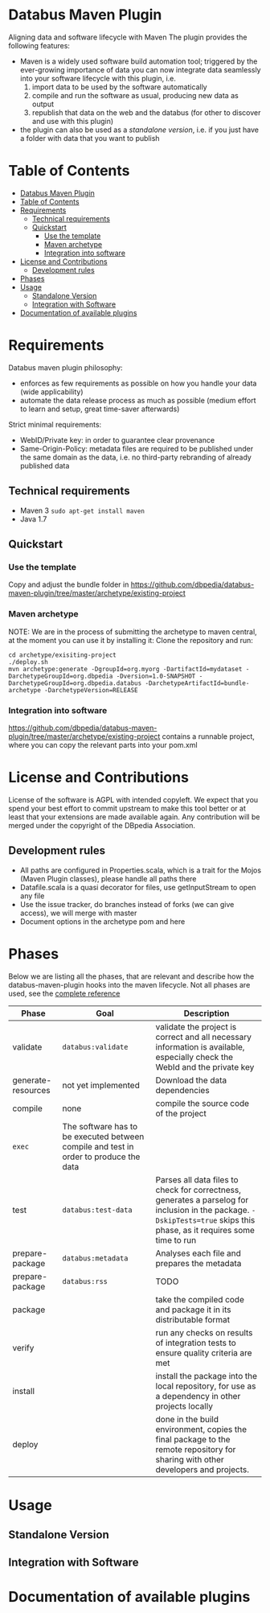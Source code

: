 # Databus Maven Plugin
Aligning data and software lifecycle with Maven
The plugin provides the following features:
* Maven is a widely used software build automation tool; triggered by the ever-growing importance of data you can now integrate data seamlessly into your software lifecycle with this plugin, i.e. 
  1. import data to be used by the software automatically
  2. compile and run the software as usual, producing new data as output
  3. republish that data on the web and the databus (for other to discover and use with this plugin)
* the plugin can also be used as a *standalone version*, i.e. if you just have a folder with data that you want to publish



<!--run ` ./gh-md-toc --insert README.md` to regenerate -->
# Table of Contents
<!--ts-->
   * [Databus Maven Plugin](#databus-maven-plugin)
   * [Table of Contents](#table-of-contents)
   * [Requirements](#requirements)
      * [Technical requirements](#technical-requirements)
      * [Quickstart](#quickstart)
         * [Use the template](#use-the-template)
         * [Maven archetype](#maven-archetype)
         * [Integration into software](#integration-into-software)
   * [License and Contributions](#license-and-contributions)
      * [Development rules](#development-rules)
   * [Phases](#phases)
   * [Usage](#usage)
      * [Standalone Version](#standalone-version)
      * [Integration with Software](#integration-with-software)
   * [Documentation of available plugins](#documentation-of-available-plugins)

<!-- Added by: shellmann, at: 2018-08-06T16:04+02:00 -->

<!--te-->
# Requirements
Databus maven plugin philosophy:
*  enforces as few requirements as possible on how you handle your data (wide applicability)
*  automate the data release process as much as possible (medium effort to learn and setup, great time-saver afterwards)


Strict minimal requirements:
* WebID/Private key: in order to guarantee clear provenance
* Same-Origin-Policy: metadata files are required to be published under the same domain as the data, i.e. no third-party rebranding of already published data


## Technical requirements
* Maven 3 `sudo apt-get install maven`
* Java 1.7

## Quickstart
### Use the template
Copy and adjust the bundle folder in https://github.com/dbpedia/databus-maven-plugin/tree/master/archetype/existing-project

### Maven archetype
NOTE: We are in the process of submitting the archetype to maven central, at the moment you can use it by installing it:
Clone the repository and run:
```
cd archetype/exisiting-project
./deploy.sh 
mvn archetype:generate -DgroupId=org.myorg -DartifactId=mydataset -DarchetypeGroupId=org.dbpedia -Dversion=1.0-SNAPSHOT -DarchetypeGroupId=org.dbpedia.databus -DarchetypeArtifactId=bundle-archetype -DarchetypeVersion=RELEASE 
```

### Integration into software
https://github.com/dbpedia/databus-maven-plugin/tree/master/archetype/existing-project contains a runnable project, where you can copy the relevant parts into your pom.xml
                   


# License and Contributions
License of the software is AGPL with intended copyleft. We expect that you spend your best effort to commit upstream to make this tool better or at least that your extensions are made available again. 
Any contribution will be merged under the copyright of the DBpedia Association. 
## Development rules
* All paths are configured in Properties.scala, which is a trait for the Mojos (Maven Plugin classes), please handle all paths there
* Datafile.scala is a quasi decorator for files, use getInputStream to open any file
* Use the issue tracker, do branches instead of forks (we can give access), we will merge with master
* Document options in the archetype pom and here

# Phases
Below we are listing all the phases, that are relevant and describe how the databus-maven-plugin hooks into the maven lifecycle. Not all phases are used, see the [complete reference](https://maven.apache.org/guides/introduction/introduction-to-the-lifecycle.html#Lifecycle_Reference)

Phase | Goal | Description 
--- | --- | ---
validate|`databus:validate`|validate the project is correct and all necessary information is available, especially check the WebId and the private key
generate-resources|not yet implemented|Download the data dependencies
compile| none |compile the source code of the project
  |`exec` | The software has to be executed between compile and test in order to produce the data
test|`databus:test-data` | Parses all data files to check for correctness, generates a parselog for inclusion in the package. `-DskipTests=true` skips this phase, as it requires some time to run
prepare-package|`databus:metadata`|Analyses each file and prepares the metadata
prepare-package|`databus:rss`|TODO
package| |take the compiled code and package it in its distributable format
verify| |run any checks on results of integration tests to ensure quality criteria are met
install| |install the package into the local repository, for use as a dependency in other projects locally
deploy| |done in the build environment, copies the final package to the remote repository for sharing with other developers and projects.

# Usage
## Standalone Version
## Integration with Software 

# Documentation of available plugins
<!--
# Problem
Publishing data on the web in a de-centralised manner is the grand vision of the Semantic Web. However, decentralisation comes with its problems. Putting data files on your web server and creating a landing page to describe this data, just goes a short way. Humans can read the landing page and use the right-click save-as to download the files. Crawlers can discover links and can download the files automatically, but have no understanding of the context, publisher, version or other metadata of the files, making its usage limited. 

# Solution
With the databus-maven-plugin you are able to manage and release your data like software. The databus-maven-plugin will help you in producing good metadata and will analyse youur data files for errors as well as generate statistics and finally sign the files with your private key, so all downloaders can verify its integrity. 
Once you publish your data on your own web server, you can ping the databus to collect the metadata and index your data release. This has many advantages for you as a data publisher:
1. your data can be found more easily and trusted due to your signature
2. the databus will push your metadata ownwards to other metadata repositories, so you are even better indexed
3. Databus tools and services from the community will run on your data providing demos and enrichement, so you can benefit from the power of the DBpedia dev community
4. You can browse and setup additional features on the databus
 
# Storage and Tools
 Note that the databus as well as this tool is still in early beta, in order to assess any needs and wishes, we prepared this form to apply as a beta tester:
 TODO 

# How to use this repo

## How to publish data

The repo provides two assets:
1. the Databus Maven Plugin to build your data releases with Maven
2. A template maven project that you can download and adjust
Furthermore, the repo also contains the configuration of the DBpedia Core Releases for you to look at and adapt.  

### Setup
1. Dowload the maven project template (
TODO, at the moment we only have the DBpedia ones

2. Adjust the information in the pom.xml
explain ArtifactID, content, format and compressionvariant

3. add your webid and private key
```
TODO where
```

4. copy your data files under `src/main/resources`


### Lifecycles of the plugin
The instruction here follow the maven lifecycle for releasing software (https://maven.apache.org/guides/introduction/introduction-to-the-lifecycle.html#Lifecycle_Reference), the databus-maven-plugin implements the parts that are necessary to adjust the software lifecycle to the data lifecycle.
In particular the follwoing phases are adjusted.

#### Validate
The plugin checks whether you entered all information correctly, cf. https://github.com/dbpedia/data-release-tool-ti/blob/master/databusmavenplugin/src/main/scala/org/dbepdia/databus/Validate.scala
Version number x.y.z, etc. 
`mvn databus:validate`

```
<execution>
	<id>validate</id>
	<phase>validate</phase>
	<goals>
		<goal>validate</goal>
	</goals>
</execution>
```


#### Generate Resources, Goal analysis
`mvn databus:analysis`

```
<execution>
	<id>analysis</id>
	<phase>process-resources</phase>
	<goals>
		<goal>analysis</goal>
	</goals>
</execution>
```

The plugin will analyse each file that you put under src/main/resourcs to:
1. assess compression used
2. assess format of data
3. assess size
4. parse and validate RDF
5. generate statistics for the links
6. create md5checksum
7. create signature 
cf. https://github.com/dbpedia/data-release-tool-ti/blob/master/databusmavenplugin/src/main/scala/org/dbepdia/databus/FileAnalysis.scala

For each file the plugin will create a local dataid file, i.e. if your file is xxx.ttl.bz2 the FileAnalysis will create xxx.ttl.bz2.data.ttl

#### prepare-package
generate one dataid file for each artifactid out of the local dataid files

#### Deploy, Goal deploy-local
TODO: decide whether this is one goal with different configs or several goals and only one is called, eg. `mvn databus:ckan`
`mvn databus:deploy-local`
This step needs to be adapted by you the most as it depends on where you will host the files, here are some options:

* if you host the data files on the same server as you run maven, you can copy the resources to `/var/www`
* if you run remote, you can upload via ssh or sftp
* many other methods exist

#### Deploy, Goal databus-deploy
`mvn databus:databus-deploy`

Announces the uris of the main dataid for each artifact id to the databus for indexing.  

# misc
```
# command to convert pem to der format 
openssl pkcs8 -topk8 -inform PEM -outform DER -in private_key_dev_dummy.pem -out private_key_dev_dummy.der -nocrypt
```


# Add-ons and formats 
For future reference

## List of versioning approaches

## List of notifications 
* https://www.openarchives.org/rs/toc
* https://www.openarchives.org/rs/notification/1.0.1/notification
* http://aksw.org/Projects/SemanticPingback.html
* https://en.wikipedia.org/wiki/WebSub
* (not working) https://www.programmableweb.com/api/ping-semantic-web

## List of repos for upload of metadata
* https://www.sciencebase.gov/catalog/ 
* DataHub ?
* LingHub ?
* LOD Cloud ? 



## Requirements for development
```
sudo apt-get install scala
```

```
mvn install 
```

## Usage

```
<repositories>
    <repository>
        <id>data-release-tool-ti-mvn-repo</id>
        <url>https://raw.github.com/dbpedia/data-release-tool-ti/mvn-repo/</url>
        <snapshots>
            <enabled>true</enabled>
            <updatePolicy>always</updatePolicy>
        </snapshots>
    </repository>
</repositories>

```
-->



